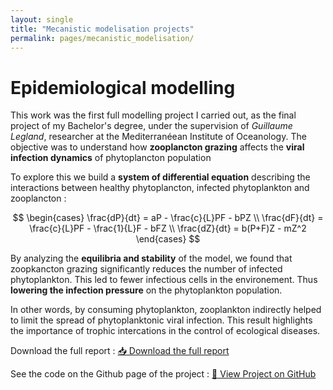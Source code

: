```yaml
---
layout: single
title: "Mecanistic modelisation projects"
permalink: pages/mecanistic_modelisation/
---
```


<!-- Load MathJax -->
<script src="https://polyfill.io/v3/polyfill.min.js?features=es6"></script>
<script id="MathJax-script" async
  src="https://cdn.jsdelivr.net/npm/mathjax@3/es5/tex-mml-chtml.js">
</script>

# Epidemiological modelling 

This work was the first full modelling project I carried out, as the final project of my Bachelor's degree, under the supervision of *Guillaume Legland*, researcher at the Mediterranéean Institute of Oceanology.
The objective was to understand how **zooplancton grazing** affects the **viral infection dynamics** of phytoplancton population 

To explore this we build a **system of differential equation** describing the interactions between healthy phytoplancton, infected phytoplankton and zooplancton : 

$$
\begin{cases}
\frac{dP}{dt} = aP - \frac{c}{L}PF - bPZ \\
\frac{dF}{dt} = \frac{c}{L}PF - \frac{1}{L}F - bFZ \\
\frac{dZ}{dt} = b(P+F)Z - mZ^2
\end{cases}
$$

By analyzing the **equilibria and stability** of the model, we found that zoopkancton grazing significantly reduces the number of infected phytoplankton. This led to fewer infectious cells in the environement. Thus **lowering the infection pressure** on the phytoplankton population.

In other words, by consuming phytoplankton, zooplankton indirectly helped to limit the spread of phytoplanktonic viral infection. This result highlights the importance of trophic intercations in the control of ecological diseases.

Download the full report : <a href="/assets/epidemiologic_model.pdf" class="btn btn--primary" target="_blank">📥 Download the full report</a>

See the code on the Github page of the project : <a href="https://github.com/JulesMalavieille/Epidemiological-modelling" class="btn btn--primary" target="_blank">🔗 View Project on GitHub</a> 
